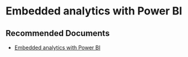   <properties
	pageTitle="advisory - what is embedding with power bi?"
	description="advisory - what is embedding with power bi?"
	service="microsoft.PowerBIDedicated"
	resource="capacities"
	authors="pjfreitas"
	ms.author="pfreitas"	
	displayOrder="700"
	selfHelpType="generic"
	supportTopicIds="32628060"
	productPesIds="16334"
	cloudEnvironments="public, MoonCake, fairfax" 
	articleId="21d00f4b-cc09-048b-c666-e2dece5be000"
	ownershipId="ASEP_ContentService_Placeholder"
/>

# Embedded analytics with Power BI

## **Recommended Documents**

* [Embedded analytics with Power BI](https://docs.microsoft.com/power-bi/developer/embedding)
